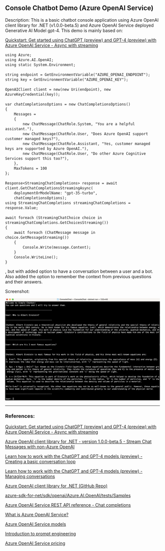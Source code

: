 ## Console Chatbot Demo (Azure OpenAI Service)

Description: This is a basic chatbot console application using Azure OpenAI client library for .NET (v1.0.0-beta.5) and Azure OpenAI Service deployed Generative AI Model gpt-4. This demo is mainly based on: 

[Quickstart: Get started using ChatGPT (preview) and GPT-4 (preview) with Azure OpenAI Service - Async with streaming](https://learn.microsoft.com/en-us/azure/cognitive-services/openai/chatgpt-quickstart?pivots=programming-language-csharp&tabs=command-line#async-with-streaming)

```CSharp
using Azure;
using Azure.AI.OpenAI;
using static System.Environment;

string endpoint = GetEnvironmentVariable("AZURE_OPENAI_ENDPOINT");
string key = GetEnvironmentVariable("AZURE_OPENAI_KEY");

OpenAIClient client = new(new Uri(endpoint), new AzureKeyCredential(key));

var chatCompletionsOptions = new ChatCompletionsOptions()
{
    Messages =
    {
        new ChatMessage(ChatRole.System, "You are a helpful assistant."),
        new ChatMessage(ChatRole.User, "Does Azure OpenAI support customer managed keys?"),
        new ChatMessage(ChatRole.Assistant, "Yes, customer managed keys are supported by Azure OpenAI."),
        new ChatMessage(ChatRole.User, "Do other Azure Cognitive Services support this too?"),
    },
    MaxTokens = 100
};

Response<StreamingChatCompletions> response = await client.GetChatCompletionsStreamingAsync(
    deploymentOrModelName: "gpt-35-turbo",
    chatCompletionsOptions);
using StreamingChatCompletions streamingChatCompletions = response.Value;

await foreach (StreamingChatChoice choice in streamingChatCompletions.GetChoicesStreaming())
{
    await foreach (ChatMessage message in choice.GetMessageStreaming())
    {
        Console.Write(message.Content);
    }
    Console.WriteLine();
}
```

, but with added option to have a conversation between a user and a bot. Also added the option to remember the context from previous questions and their answers.

Screenshot:

![Console Chatbot](Images/Capture-01.png)


----------------

### References:  

[Quickstart: Get started using ChatGPT (preview) and GPT-4 (preview) with Azure OpenAI Service - Async with streaming](https://learn.microsoft.com/en-us/azure/cognitive-services/openai/chatgpt-quickstart?pivots=programming-language-csharp&tabs=command-line#async-with-streaming)

[Azure OpenAI client library for .NET - version 1.0.0-beta.5 - Stream Chat Messages with non-Azure OpenAI](https://learn.microsoft.com/en-us/dotnet/api/overview/azure/ai.openai-readme?view=azure-dotnet-preview#stream-chat-messages-with-non-azure-openai)

[Learn how to work with the ChatGPT and GPT-4 models (preview) - Creating a basic conversation loop](https://learn.microsoft.com/en-us/azure/cognitive-services/openai/how-to/chatgpt?pivots=programming-language-chat-completions#creating-a-basic-conversation-loop)

[Learn how to work with the ChatGPT and GPT-4 models (preview) - Managing conversations](https://learn.microsoft.com/en-us/azure/cognitive-services/openai/how-to/chatgpt?pivots=programming-language-chat-completions#managing-conversations)

[Azure OpenAI client library for .NET (GitHub Repo)](https://github.com/Azure/azure-sdk-for-net/blob/main/sdk/openai/Azure.AI.OpenAI/README.md)

[azure-sdk-for-net/sdk/openai/Azure.AI.OpenAI/tests/Samples](https://github.com/Azure/azure-sdk-for-net/tree/main/sdk/openai/Azure.AI.OpenAI/tests/Samples)

[Azure OpenAI Service REST API reference - Chat completions](https://learn.microsoft.com/en-us/azure/cognitive-services/openai/reference#chat-completions)

[What is Azure OpenAI Service?](https://learn.microsoft.com/en-us/azure/cognitive-services/openai/overview)

[Azure OpenAI Service models](https://learn.microsoft.com/en-us/azure/cognitive-services/openai/concepts/models)

[Introduction to prompt engineering](https://learn.microsoft.com/en-us/azure/cognitive-services/openai/concepts/prompt-engineering)

[Azure OpenAI Service pricing](https://azure.microsoft.com/en-us/pricing/details/cognitive-services/openai-service/)
